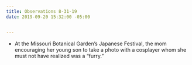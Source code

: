 ```yaml
---
title: Observations 8-31-19
date: 2019-09-20 15:32:00 -05:00


---
```


- At the Missouri Botanical Garden’s Japanese Festival, the mom encouraging her young son to take a photo with a cosplayer whom she must not have realized was a “furry.”
